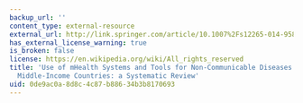 ```yaml
---
backup_url: ''
content_type: external-resource
external_url: http://link.springer.com/article/10.1007%2Fs12265-014-9581-5
has_external_license_warning: true
is_broken: false
license: https://en.wikipedia.org/wiki/All_rights_reserved
title: 'Use of mHealth Systems and Tools for Non-Communicable Diseases in Low- and
  Middle-Income Countries: a Systematic Review'
uid: 0de9ac0a-8d8c-4c87-b886-34b3b8170693
---
```


